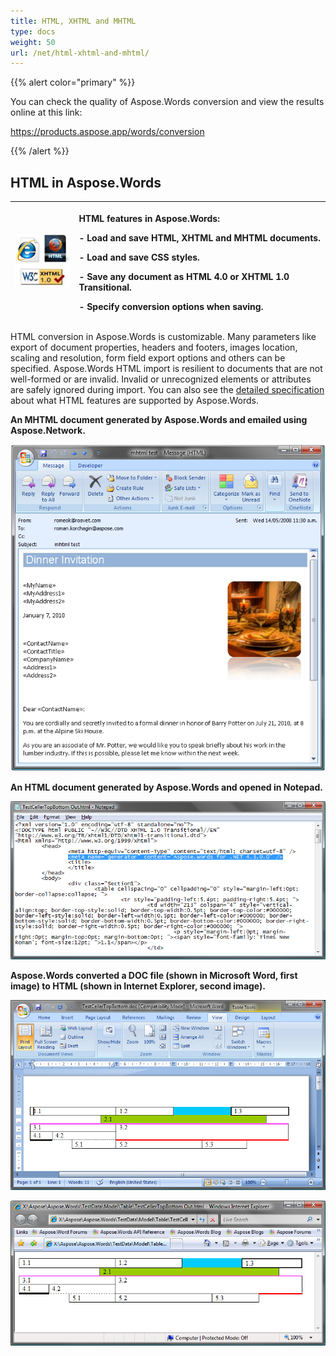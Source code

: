 ```yaml
---
title: HTML, XHTML and MHTML
type: docs
weight: 50
url: /net/html-xhtml-and-mhtml/
---
```


{{% alert color="primary" %}} 

You can check the quality of Aspose.Words conversion and view the results online at this link:

<https://products.aspose.app/words/conversion>

{{% /alert %}} 


## **HTML in Aspose.Words**

|![todo:image_alt_text](html-xhtml-and-mhtml_1.png)|<p>HTML features in Aspose.Words:</p><p>- Load and save HTML, XHTML and MHTML documents.</p><p>- Load and save CSS styles.</p><p>- Save any document as HTML 4.0 or XHTML 1.0 Transitional.</p><p>- Specify conversion options when saving.</p>|
| :- | :- |
HTML conversion in Aspose.Words is customizable. Many parameters like export of document properties, headers and footers, images location, scaling and resolution, form field export options and others can be specified. Aspose.Words HTML import is resilient to documents that are not well-formed or are invalid. Invalid or unrecognized elements or attributes are safely ignored during import. You can also see the [detailed specification](/words/net/document-interoperability-html/) about what HTML features are supported by Aspose.Words. 

**An MHTML document generated by Aspose.Words and emailed using Aspose.Network.**

![todo:image_alt_text](html-xhtml-and-mhtml_2.png)

**An HTML document generated by Aspose.Words and opened in Notepad.**

![todo:image_alt_text](html-xhtml-and-mhtml_3.png)


**Aspose.Words converted a DOC file (shown in Microsoft Word, first image) to HTML (shown in Internet Explorer, second image).** 

![todo:image_alt_text](html-xhtml-and-mhtml_4.png)




![todo:image_alt_text](html-xhtml-and-mhtml_5.png)
